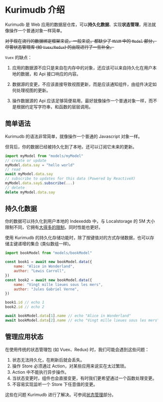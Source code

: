 # Kurimudb 介绍

Kurimudb 是 Web 应用的数据层仓库，可以**持久化数据**、实现**状态管理**，用法就像操作一个普通对象一样简单。

~~对于现在流行的数据绑定框架来说，一般来说，都缺少了 `MVVM` 中的 `Model` 部分，尽管状态管理库 (如 `Vuex/Redux`) 的出现进行了一些补全。~~

`Vuex` 的缺点：

1. 应用的数据源不应只是来自在内存中的对象，还应该可以来自持久化在用户本地的数据，和 Api 接口响应的内容。

2. 数据源的变更，不应该直接导致视图更新，而是应该通知组件，由组件决定如何处理视图的更新。

3. 操作数据源的 Api 应该足够简便易用，最好就像操作一个普通对象一样，而不是根据约定写字符串，和函数的层层调用。

## 简单语法

Kurimudb 的语法非常简单，就像操作一个普通的 Javascript 对象一样。

但背后，你的数据已经被持久化到了本地，还可以订阅它未来的更新。

``` js
import myModel from "models/myModel"
// create or update
myModel.data.say = "hello world"
// read
await myModel.data.say
// subscribe to updates for this data (Powered by ReactiveX)
myModel.data.say$.subscribe(...)
// delete
delete myModel.data.say
```

## 持久化数据

你的数据可以持久化到用户本地的 Indexeddb 中，与 Localstorage 的 5M 大小限制不同，它拥有[大得多的限制](https://developer.mozilla.org/en-US/docs/Web/API/IndexedDB_API/Browser_storage_limits_and_eviction_criteria)，同时性能也更好。

使用 Kurimudb 的持久化存储功能时，除了按键值对的方式存储数据，也可以存储主键递增的集合 (类似数组一样)。

```js
import bookModel from "models/bookModel"

const book1 = await new bookModel.data({
    name: "Alice in Wonderland",
    author: "Lewis Carroll",
})
const book2 = await new bookModel.data({
    name: "Vingt mille lieues sous les mers",
    author: "Jules Gabriel Verne",
})

book1.id // echo 1
book2.id // echo 2

await bookModel.data[1].name // echo "Alice in Wonderland"
await bookModel.data[2].name // echo "Vingt mille lieues sous les mers"
```

## 管理应用状态

在使用传统的状态管理包 (如 Vuex、Redux) 时，我们可能会遇到这些问题：

1. 状态无法持久化，在刷新后就会丢失。
2. 操作 Store 必须通过 Action，对某些应用来说实在太过繁琐。
3. Action 中不能执行异步操作。
4. 当状态变更时，组件也会直接变更，有时我们更希望通过一个函数处理变更。
5. 不容易实现监听一个 Store 下任意值的变更。

这些在问题 Kurimudb 进行了解决。可参阅[状态管理](/state/)部分。
